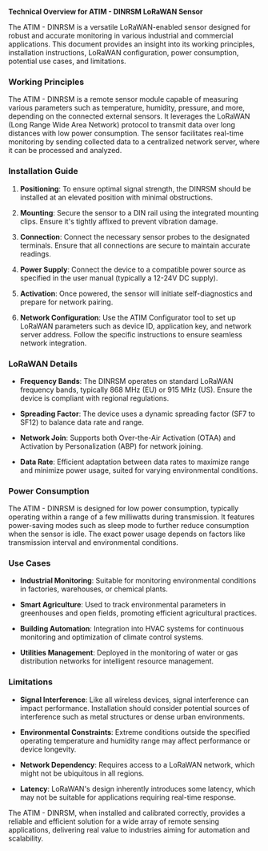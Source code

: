 **Technical Overview for ATIM - DINRSM LoRaWAN Sensor**

The ATIM - DINRSM is a versatile LoRaWAN-enabled sensor designed for robust and accurate monitoring in various industrial and commercial applications. This document provides an insight into its working principles, installation instructions, LoRaWAN configuration, power consumption, potential use cases, and limitations.

### Working Principles

The ATIM - DINRSM is a remote sensor module capable of measuring various parameters such as temperature, humidity, pressure, and more, depending on the connected external sensors. It leverages the LoRaWAN (Long Range Wide Area Network) protocol to transmit data over long distances with low power consumption. The sensor facilitates real-time monitoring by sending collected data to a centralized network server, where it can be processed and analyzed.

### Installation Guide

1. **Positioning**: To ensure optimal signal strength, the DINRSM should be installed at an elevated position with minimal obstructions.
   
2. **Mounting**: Secure the sensor to a DIN rail using the integrated mounting clips. Ensure it's tightly affixed to prevent vibration damage.
   
3. **Connection**: Connect the necessary sensor probes to the designated terminals. Ensure that all connections are secure to maintain accurate readings.
   
4. **Power Supply**: Connect the device to a compatible power source as specified in the user manual (typically a 12-24V DC supply).
   
5. **Activation**: Once powered, the sensor will initiate self-diagnostics and prepare for network pairing.

6. **Network Configuration**: Use the ATIM Configurator tool to set up LoRaWAN parameters such as device ID, application key, and network server address. Follow the specific instructions to ensure seamless network integration.

### LoRaWAN Details

- **Frequency Bands**: The DINRSM operates on standard LoRaWAN frequency bands, typically 868 MHz (EU) or 915 MHz (US). Ensure the device is compliant with regional regulations.
  
- **Spreading Factor**: The device uses a dynamic spreading factor (SF7 to SF12) to balance data rate and range.
  
- **Network Join**: Supports both Over-the-Air Activation (OTAA) and Activation by Personalization (ABP) for network joining.

- **Data Rate**: Efficient adaptation between data rates to maximize range and minimize power usage, suited for varying environmental conditions.

### Power Consumption

The ATIM - DINRSM is designed for low power consumption, typically operating within a range of a few milliwatts during transmission. It features power-saving modes such as sleep mode to further reduce consumption when the sensor is idle. The exact power usage depends on factors like transmission interval and environmental conditions.

### Use Cases

- **Industrial Monitoring**: Suitable for monitoring environmental conditions in factories, warehouses, or chemical plants.
  
- **Smart Agriculture**: Used to track environmental parameters in greenhouses and open fields, promoting efficient agricultural practices.
  
- **Building Automation**: Integration into HVAC systems for continuous monitoring and optimization of climate control systems.

- **Utilities Management**: Deployed in the monitoring of water or gas distribution networks for intelligent resource management.

### Limitations

- **Signal Interference**: Like all wireless devices, signal interference can impact performance. Installation should consider potential sources of interference such as metal structures or dense urban environments.

- **Environmental Constraints**: Extreme conditions outside the specified operating temperature and humidity range may affect performance or device longevity.

- **Network Dependency**: Requires access to a LoRaWAN network, which might not be ubiquitous in all regions.

- **Latency**: LoRaWAN's design inherently introduces some latency, which may not be suitable for applications requiring real-time response.

The ATIM - DINRSM, when installed and calibrated correctly, provides a reliable and efficient solution for a wide array of remote sensing applications, delivering real value to industries aiming for automation and scalability.